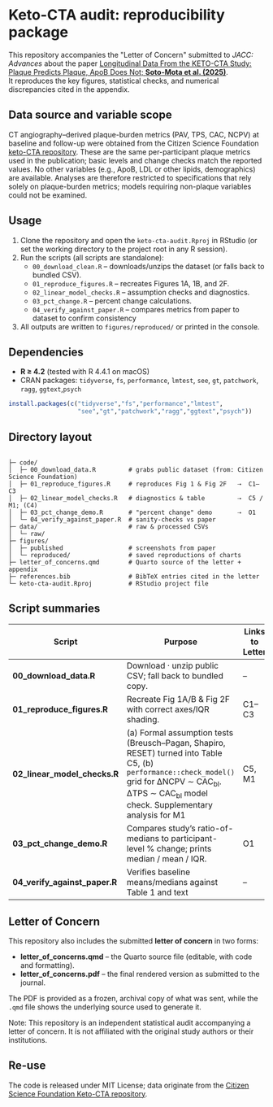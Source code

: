# Keto-CTA audit: reproducibility package
This repository accompanies the "Letter of Concern" submitted to *JACC: Advances* about the paper [Longitudinal Data From the KETO-CTA Study: Plaque Predicts Plaque, ApoB Does Not; **Soto-Mota et al. (2025)**](https://www.jacc.org/doi/10.1016/j.jacadv.2025.101686).  
It reproduces the key figures, statistical checks, and numerical discrepancies cited in the appendix.

## Data source and variable scope

CT angiography–derived plaque-burden metrics (PAV, TPS, CAC, NCPV) at baseline and follow-up were obtained from the 
Citizen Science Foundation [keto-CTA repository](https://citizensciencefoundation.org/keto-cta/). These are the same per-participant plaque metrics used in the publication; 
basic levels and change checks match the reported values. No other variables (e.g., ApoB, LDL or other lipids, demographics) are 
available. Analyses are therefore restricted to specifications that rely solely on plaque-burden metrics; 
models requiring non-plaque variables could not be examined.

## Usage

1. Clone the repository and open the `keto-cta-audit.Rproj` in RStudio (or set the working directory to the project root in any R session).  
2. Run the scripts (all scripts are standalone):  
   - `00_download_clean.R` – downloads/unzips the dataset (or falls back to bundled CSV).  
   - `01_reproduce_figures.R` – recreates Figures 1A, 1B, and 2F.  
   - `02_linear_model_checks.R` – assumption checks and diagnostics.  
   - `03_pct_change.R` – percent change calculations.  
   - `04_verify_against_paper.R` – compares metrics from paper to dataset to confirm consistency 
3. All outputs are written to `figures/reproduced/` or printed in the console.

## Dependencies
* **R ≥ 4.2** (tested with R 4.4.1 on macOS)  
* CRAN packages: `tidyverse`, `fs`, `performance`, `lmtest`, `see`, `gt`, `patchwork`, `ragg`, `ggtext`,`psych`

```r
install.packages(c("tidyverse","fs","performance","lmtest",
                   "see","gt","patchwork","ragg","ggtext","psych"))
```

## Directory layout

```text

├─ code/
│  ├─ 00_download_data.R         # grabs public dataset (from: Citizen Science Foundation)
│  ├─ 01_reproduce_figures.R     # reproduces Fig 1 & Fig 2F   ⇢  C1–C3
│  ├─ 02_linear_model_checks.R   # diagnostics & table         ⇢  C5 / M1; (C4)
│  ├─ 03_pct_change_demo.R       # "percent change" demo       ⇢  O1
│  └─ 04_verify_against_paper.R  # sanity-checks vs paper        
├─ data/                         # raw & processed CSVs
│  └─ raw/
├─ figures/
│  ├─ published                  # screenshots from paper
│  └─ reproduced/                # saved reproductions of charts
├─ letter_of_concerns.qmd        # Quarto source of the letter + appendix
├─ references.bib                # BibTeX entries cited in the letter
└─ keto-cta-audit.Rproj          # RStudio project file
```

## Script summaries

| Script | Purpose | Links to Letter |
|--------|---------|-----------------|
| **00_download_data.R** | Download · unzip public CSV; fall back to bundled copy. | – |
| **01_reproduce_figures.R** | Recreate Fig 1A/B & Fig 2F with correct axes/IQR shading. | C1–C3 |
| **02_linear_model_checks.R** | (a) Formal assumption tests (Breusch–Pagan, Shapiro, RESET) turned into Table C5, (b) `performance::check_model()` grid for ΔNCPV ∼ CAC<sub>bl</sub>. ΔTPS ∼ CAC<sub>bl</sub> model check. Supplementary analysis for M1 | C5, M1 |
| **03_pct_change_demo.R** | Compares study’s ratio-of-medians to participant-level % change; prints median / mean / IQR. | O1 |
| **04_verify_against_paper.R** | Verifies baseline means/medians against Table 1 and text | – |

## Letter of Concern

This repository also includes the submitted **letter of concern** in two forms:  
- **letter_of_concerns.qmd** – the Quarto source file (editable, with code and formatting).  
- **letter_of_concerns.pdf** – the final rendered version as submitted to the journal.  

The PDF is provided as a frozen, archival copy of what was sent, while the `.qmd` file shows the underlying source used to generate it.

Note: This repository is an independent statistical audit accompanying a letter of concern. It is not affiliated with the original study authors or their institutions.

## Re-use

The code is released under MIT License; data originate from the [Citizen Science Foundation Keto-CTA repository](https://citizensciencefoundation.org/keto-cta/).
